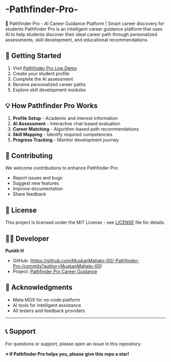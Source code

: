 # -Pathfinder-Pro-
🎯 Pathfinder Pro - AI Career Guidance Platform | Smart career discovery for students  Pathfinder Pro is an intelligent career guidance platform that uses AI to help students discover their ideal career path through personalized assessments, skill development, and educational recommendations.

## 🚀 Getting Started
1. Visit [Pathfinder Pro Live Demo](https://careerpath.mgx.world/)
2. Create your student profile
3. Complete the AI assessment
4. Receive personalized career paths
5. Explore skill development modules

## 💡 How Pathfinder Pro Works
1. **Profile Setup** - Academic and interest information
2. **AI Assessment** - Interactive chat-based evaluation
3. **Career Matching** - Algorithm-based path recommendations
4. **Skill Mapping** - Identify required competencies
5. **Progress Tracking** - Monitor development journey

## 🤝 Contributing
We welcome contributions to enhance Pathfinder Pro:
- Report issues and bugs
- Suggest new features
- Improve documentation
- Share feedback

## 📄 License
This project is licensed under the MIT License - see [LICENSE](LICENSE) file for details.

## 👨‍💻 Developer
**Punith H**  
- GitHub: (https://github.com/MuskanMahato-00/-Pathfinder-Pro-/commits?author=MuskanMahato-00)
- Project: [Pathfinder Pro Career Guidance](https://github.com/punithhcreator/Pathfinder-Pro-AI-Career-Guidance)

## 🙏 Acknowledgments
- Meta MGX for no-code platform
- AI tools for intelligent assistance
- All testers and feedback providers

---

## 📞 Support
For questions or support, please open an issue in this repository.

**⭐ If Pathfinder Pro helps you, please give this repo a star!**
